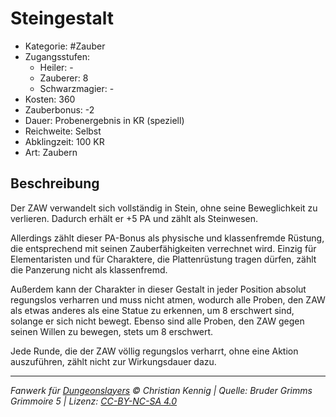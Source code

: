 # Steingestalt

- Kategorie: #Zauber
- Zugangsstufen:
  - Heiler: -
  - Zauberer: 8
  - Schwarzmagier: -
- Kosten: 360
- Zauberbonus: -2
- Dauer: Probenergebnis in KR (speziell)
- Reichweite: Selbst
- Abklingzeit: 100 KR
- Art: Zaubern

## Beschreibung

Der ZAW verwandelt sich vollständig in Stein, ohne seine Beweglichkeit zu verlieren. Dadurch erhält er +5 PA und zählt als Steinwesen.

Allerdings zählt dieser PA-Bonus als physische und klassenfremde Rüstung, die entsprechend mit seinen Zauberfähigkeiten verrechnet wird. Einzig für Elementaristen und für Charaktere, die Plattenrüstung tragen dürfen, zählt die Panzerung nicht als klassenfremd.

Außerdem kann der Charakter in dieser Gestalt in jeder Position absolut regungslos verharren und muss nicht atmen, wodurch alle Proben, den ZAW als etwas anderes als eine Statue zu erkennen, um 8 erschwert sind, solange er sich nicht bewegt. Ebenso sind alle Proben, den ZAW gegen seinen Willen zu bewegen, stets um 8 erschwert.

Jede Runde, die der ZAW völlig regungslos verharrt, ohne eine Aktion auszuführen, zählt nicht zur Wirkungsdauer dazu.

---

_Fanwerk für [Dungeonslayers](https://www.dungeonslayers.net/) © Christian Kennig | Quelle: Bruder Grimms Grimmoire 5 | Lizenz: [CC-BY-NC-SA 4.0](https://creativecommons.org/licenses/by-nc-sa/4.0/deed.de)_
